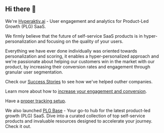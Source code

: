 ## Hi there 👋

We're [Hyperaktiv.ai](https://hyperaktiv.ai/) - User engagement and analytics for Product-Led Growth (PLG) SaaS. 

We firmly believe that the future of self-service SaaS products is in hyper-personalization and focusing on the quality of your users.

Everything we have ever done individually was oriented towards personalization and scoring, it enables a hyper-personalized approach and we're passionate about helping our customers win in the market with our product, by increasing their conversion rates and engagement through granular user segmentation.

Check our [Success Stories](https://www.hyperaktiv.ai/success-stories) to see how we've helped outher companies. 

Learn more about how to [increase your engagement and conversion](https://www.hyperaktiv.ai/blog). 

Have a [proper tracking setup](https://www.hyperaktiv.ai/blog/install-google-tag-manager-in-5-minutes-quick-setup-guide). 



We also launched [PLG Base](https://plgbase.com/) - Your go-to hub for the latest product-led growth (PLG) SaaS. Dive into a curated collection of top self-service products and invaluable resources designed to accelerate your journey.
Check it out. 


<!--

**Here are some ideas to get you started:**

🙋‍♀️ A short introduction - what is your organization all about?
🌈 Contribution guidelines - how can the community get involved?
👩‍💻 Useful resources - where can the community find your docs? Is there anything else the community should know?
🍿 Fun facts - what does your team eat for breakfast?
🧙 Remember, you can do mighty things with the power of [Markdown](https://docs.github.com/github/writing-on-github/getting-started-with-writing-and-formatting-on-github/basic-writing-and-formatting-syntax)
-->
